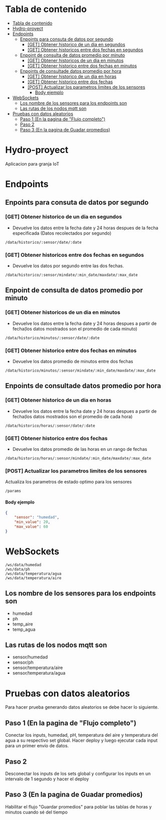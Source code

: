 # Tabla de contenido

<!--toc:start-->
- [Tabla de contenido](#tabla-de-contenido)
- [Hydro-proyect](#hydro-proyect)
- [Endpoints](#endpoints)
  - [Enpoints para consuta de datos por segundo](#enpoints-para-consuta-de-datos-por-segundo)
    - [[GET] Obtener historico de un dia en segundos](#get-obtener-historico-de-un-dia-en-segundos)
    - [[GET] Obtener historicos entre dos fechas en segundos](#get-obtener-historicos-entre-dos-fechas-en-segundos)
  - [Enpoint de consulta de datos promedio por minuto](#enpoint-de-consulta-de-datos-promedio-por-minuto)
    - [[GET] Obtener historicos de un dia en minutos](#get-obtener-historicos-de-un-dia-en-minutos)
    - [[GET] Obtener historico entre dos fechas en minutos](#get-obtener-historico-entre-dos-fechas-en-minutos)
  - [Enpoints de consultade datos promedio por hora](#enpoints-de-consultade-datos-promedio-por-hora)
    - [[GET] Obtener historico de un dia en horas](#get-obtener-historico-de-un-dia-en-horas)
    - [[GET] Obtener historico entre dos fechas](#get-obtener-historico-entre-dos-fechas)
    - [[POST] Actualizar los parametros limites de los sensores](#post-actualizar-los-parametros-limites-de-los-sensores)
      - [Body ejemplo](#body-ejemplo)
- [WebSockets](#websockets)
  - [Los nombre de los sensores para los endpoints son](#los-nombre-de-los-sensores-para-los-endpoints-son)
  - [Las rutas de los nodos mqtt son](#las-rutas-de-los-nodos-mqtt-son)
- [Pruebas con datos aleatorios](#pruebas-con-datos-aleatorios)
  - [Paso 1 (En la pagina de "Flujo completo")](#paso-1-en-la-pagina-de-flujo-completo)
  - [Paso 2](#paso-2)
  - [Paso 3 (En la pagina de Guadar promedios)](#paso-3-en-la-pagina-de-guadar-promedios)
<!--toc:end-->

# Hydro-proyect

Aplicacion para granja IoT

# Endpoints 

## Enpoints para consuta de datos por segundo

### [GET] Obtener historico de un dia en segundos

- Devuelve los datos entre la fecha date y 24 horas despues de la fecha especificada (Datos recolectados por segundo)

```
/data/historico/:sensor/date/:date
```

### [GET] Obtener historicos entre dos fechas en segundos

- Devuelve los datos por segundo entre las dos fechas.

```
/data/historico/:sensor/mindate/:min_date/maxdate/:max_date
```
## Enpoint de consulta de datos promedio por minuto

### [GET] Obtener historicos de un dia en minutos

- Devuelve los datos entre la fecha date y 24 horas despues a partir de fecha(los datos mostrados son el promedio de cada minuto) 
```
/data/historico/minutos/:sensor/date/:date
```

### [GET] Obtener historico entre dos fechas en minutos

- Devuelve los datos promedio de minutos entre dos fechas
```
/data/historico/minutos/:sensor/mindate/:min_date/maxdate/:max_date
```

## Enpoints de consultade datos promedio por hora

### [GET] Obtener historico de un dia en horas

- Devuelve los datos entre la fecha date y 24 horas despues a partir de fecha(los datos mostrados son el promedio de cada hora) 
```
/data/historico/horas/:sensor/date/:date
```

### [GET] Obtener historico entre dos fechas

- Devuelve los datos promedio de las horas en un rango de fechas
```
/data/historico/horas/:sensor/mindate/:min_date/maxdate/:max_date
```

### [POST] Actualizar los parametros limites de los sensores

Actualiza los parametros de estado optimo para los sensores

```
/params
```

#### Body ejemplo

```json
{
	"sensor": "humedad",
	"min_value": 20,
	"max_value": 60
}
```
# WebSockets

```
/ws/data/humedad
/ws/data/ph
/ws/data/temperatura/agua
/ws/data/temperatura/aire

```


## Los nombre de los sensores para los endpoints son

- humedad
- ph
- temp_aire
- temp_agua

## Las rutas de los nodos mqtt son 

- sensor/humedad
- sensor/ph
- sensor/temperatura/aire
- sensor/temperatura/agua

# Pruebas con datos aleatorios

Para hacer prueba generando datos aleatorios se debe hacer lo siguiente.

## Paso 1 (En la pagina de "Flujo completo")
Conectar los inputs, humedad, pH, temperatura del aire y temperatura del agua a su respectivo set global.
Hacer deploy y luego ejecutar cada input para un primer envío de datos.

## Paso 2
Desconectar los inputs de los sets global y configurar los inputs en un intervalo de 1 segundo y hacer el deploy

## Paso 3 (En la pagina de Guadar promedios)
Habilitar el flujo "Guardar promedios" para poblar las tablas de horas y minutos cuando sé del tiempo
